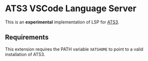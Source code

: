 # ATS3 VSCode Language Server

This is an **experimental** implementation of LSP for [ATS3](https://github.com/githwxi/ATS-Xanadu). 

## Requirements
This extension requires the PATH variable `XATSHOME` to point to a valid installation of ATS3.
